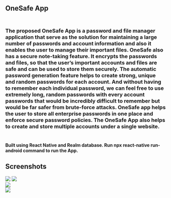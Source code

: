 ## **OneSafe App** <br /> <br />
### The proposed OneSafe App is a password and file manager application that serve as the solution for maintaining a large number of passwords and account information and also it enables the user to manage their important files. OneSafe also has a secure note-taking feature. It encrypts the passwords and files, so that the user’s important accounts and files are safe and can be used to store them securely. The automatic password generation feature helps to create strong, unique and random passwords for each account. And without having to remember each individual password, we can feel free to use extremely long, random passwords with every account passwords that would be incredibly difficult to remember but would be far safer from brute-force attacks. OneSafe app helps the user to store all enterprise passwords in one place and enforce secure password policies. The OneSafe App also helps to create and store multiple accounts under a single website. <br /> <br />

#### Built using React Native and Realm database. Run npx react-native run-android command to run the App.

## Screenshots <br/>
![](https://user-images.githubusercontent.com/32827938/146647831-ea75987a-09ae-4bdd-8ae3-05ef00885e68.jpeg)  ![](https://user-images.githubusercontent.com/32827938/146647832-ff7d9214-e77e-4c37-bcba-13bacfb1ad09.jpeg) <br/>
![](https://user-images.githubusercontent.com/32827938/146647833-5a483c89-c63b-46cb-ac7d-b6710d608f51.jpeg) <br/>
![](https://user-images.githubusercontent.com/32827938/146647835-c7192501-bf17-419a-9de9-3e440aa9c84e.jpeg) <br/>


